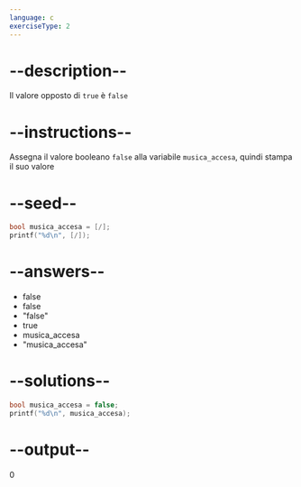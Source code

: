 ```yaml
---
language: c
exerciseType: 2
---
```


# --description--

Il valore opposto di `true` è `false`

# --instructions--

Assegna il valore booleano `false` alla variabile `musica_accesa`, quindi stampa il suo valore

# --seed--

```c
bool musica_accesa = [/];
printf("%d\n", [/]);
```

# --answers--

- false
- false
- "false"
- true
- musica_accesa
- "musica_accesa"

# --solutions--

```c
bool musica_accesa = false;
printf("%d\n", musica_accesa);
```

# --output--

0
